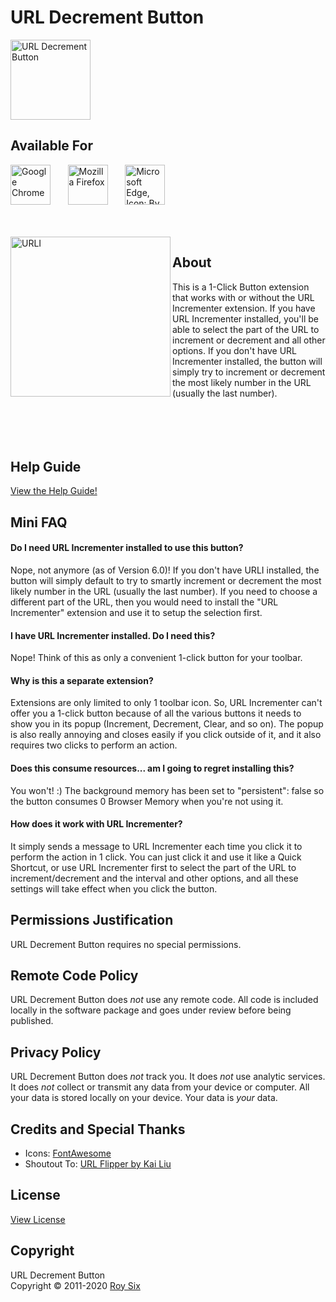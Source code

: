 # URL Decrement Button
<img src="https://raw.githubusercontent.com/roysix/url-decrement-button/master/assets/icon.svg?sanitize=true" width="128" height="128" alt="URL Decrement Button" title="URL Decrement Button">

## Available For
<a href="https://chrome.google.com/webstore/detail/url-decrement-button/nnmjbfglinmjnieblelacmlobabcenfk" title="Chrome Web Store Download"><img src="https://raw.githubusercontent.com/roysix/url-decrement-button/master/assets/chrome.svg?sanitize=true" height="64" alt="Google Chrome"></a>
&nbsp;&nbsp;&nbsp;&nbsp;&nbsp;
<a href="https://addons.mozilla.org/firefox/addon/url-decrement-button/" title="Firefox Addon Download"><img src="https://raw.githubusercontent.com/roysix/url-decrement-button/master/assets/firefox.svg?sanitize=true" height="64" alt="Mozilla Firefox"></a>
&nbsp;&nbsp;&nbsp;&nbsp;&nbsp;
<a href="https://microsoftedge.microsoft.com/addons/detail/url-decrement-button/begmgioieoalbpjgcmpkfomanmkadcin" title="Microsoft Edge Extension Download"><img src="https://raw.githubusercontent.com/roysix/url-decrement-button/master/assets/edge.png" height="64" alt="Microsoft Edge, Icon: By Source, Fair use, https://en.wikipedia.org/w/index.php?curid=62848768"></a>

<br><br>
<img src="https://raw.githubusercontent.com/roysix/url-decrement-button/master/assets/urli.svg?sanitize=true" width="256" height="256" align="left" title="URLI">

## About
This is a 1-Click Button extension that works with or without the URL Incrementer extension. If you have URL Incrementer installed, you'll be able to select the part of the URL to increment or decrement and all other options. If you don't have URL Incrementer installed, the button will simply try to increment or decrement the most likely number in the URL (usually the last number).
<br><br><br><br><br>

## Help Guide
[View the Help Guide!](https://github.com/roysix/url-incrementer/wiki/Help)

## Mini FAQ

#### Do I need URL Incrementer installed to use this button?
Nope, not anymore (as of Version 6.0)! If you don't have URLI installed, the button will simply default to try to smartly increment or decrement the most likely number in the URL (usually the last number). If you need to choose a different part of the URL, then you would need to install the "URL Incrementer" extension and use it to setup the selection first.

#### I have URL Incrementer installed. Do I need this?
Nope! Think of this as only a convenient 1-click button for your toolbar.

#### Why is this a separate extension?
Extensions are only limited to only 1 toolbar icon. So, URL Incrementer can't offer you a 1-click button because of all the various buttons it needs to show you in its popup (Increment, Decrement, Clear, and so on). The popup is also really annoying and closes easily if you click outside of it, and it also requires two clicks to perform an action.

#### Does this consume resources... am I going to regret installing this?
You won't! :) The background memory has been set to "persistent": false so the button consumes 0 Browser Memory when you're not using it.

#### How does it work with URL Incrementer?
It simply sends a message to URL Incrementer each time you click it to perform the action in 1 click. You can just click it and use it like a Quick Shortcut, or use URL Incrementer first to select the part of the URL to increment/decrement and the interval and other options, and all these settings will take effect when you click the button.

## Permissions Justification
URL Decrement Button requires no special permissions.

## Remote Code Policy
URL Decrement Button does *not* use any remote code. All code is included locally in the software package and goes under review before being published.

## Privacy Policy
URL Decrement Button does *not* track you. It does *not* use analytic services. It does *not* collect or transmit any data from your device or computer. All your data is stored locally on your device. Your data is *your* data.

## Credits and Special Thanks
<ul>
  <li>Icons: <a href="https://fontawesome.com/">FontAwesome</a></li>
  <li>Shoutout To: <a href="#">URL Flipper by Kai Liu</a></li>
</ul>

## License
<a href="https://github.com/roysix/url-decrement-button/blob/master/LICENSE">View License</a>

## Copyright
URL Decrement Button  
Copyright &copy; 2011-2020 <a href="https://github.com/roysix" target="_blank">Roy Six</a>